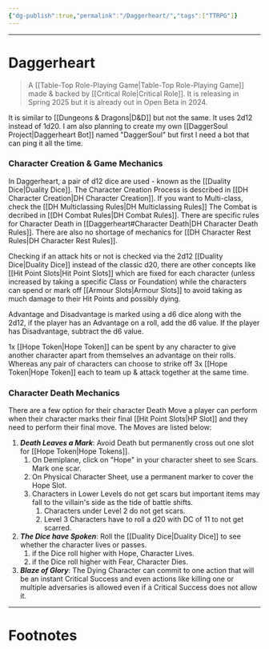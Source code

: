 ```yaml
---
{"dg-publish":true,"permalink":"/Daggerheart/","tags":["TTRPG"]}
---
```



---
# Daggerheart
> A [[Table-Top Role-Playing Game\|Table-Top Role-Playing Game]] made & backed by [[Critical Role\|Critical Role]]. It is releasing in Spring 2025 but it is already out in Open Beta in 2024.

It is similar to [[Dungeons & Dragons\|D&D]] but not the same. It uses 2d12 instead of 1d20. I am also planning to create my own [[DaggerSoul Project\|Daggerheart Bot]] named "DaggerSoul" but first I need a bot that can ping it all the time.

### Character Creation & Game Mechanics
In Daggerheart, a pair of d12 dice are used - known as the [[Duality Dice\|Duality Dice]].
The Character Creation Process is described in [[DH Character Creation\|DH Character Creation]].
If you want to Multi-class, check the [[DH Multiclassing Rules\|DH Multiclassing Rules]]
The Combat is decribed in [[DH Combat Rules\|DH Combat Rules]].
There are specific rules for Character Death in [[Daggerheart#Character Death\|DH Character Death Rules]].
There are also no shortage of mechanics for [[DH Character Rest Rules\|DH Character Rest Rules]].

Checking if an attack hits or not is checked via the 2d12 [[Duality Dice\|Duality Dice]] instead of the classic d20, there are other concepts like [[Hit Point Slots\|Hit Point Slots]] which are fixed for each character (unless increased by taking a specific Class or Foundation) while the characters can spend or mark off [[Armour Slots\|Armour Slots]] to avoid taking as much damage to their Hit Points and possibly dying. 

Advantage and Disadvantage is marked using a d6 dice along with the 2d12, if the player has an Advantage on a roll, add the d6 value. If the player has Disadvantage, subtract the d6 value.

1x [[Hope Token\|Hope Token]] can be spent by any character to give another character apart from themselves an advantage on their rolls. 
Whereas any pair of characters can choose to strike off 3x [[Hope Token\|Hope Token]] each to team up & attack together at the same time.

### Character Death Mechanics
There are a few option for their character Death Move a player can perform when their character marks their final [[Hit Point Slots\|HP Slot]] and they need to perform their final move. The Moves are listed below:
1. ***Death Leaves a Mark***: Avoid Death but permanently cross out one slot for [[Hope Token\|Hope Tokens]].
	1. On Demiplane, click on "Hope" in your character sheet to see Scars. Mark one scar.
	2. On Physical Character Sheet, use a permanent marker to cover the Hope Slot.
	3. Characters in Lower Levels do not get scars but important items may fall to the villain's side as the tide of battle shifts.
		1. Characters under Level 2 do not get scars.
		2. Level 3 Characters have to roll a d20 with DC of 11 to not get scarred.
2. ***The Dice have Spoken***: Roll the [[Duality Dice\|Duality Dice]] to see whether the character lives or passes.
	1. if the Dice roll higher with Hope, Character Lives.
	2. if the Dice roll higher with Fear, Character Dies.
3. ***Blaze of Glory***: The Dying Character can commit to one action that will be an instant Critical Success and even actions like killing one or multiple adversaries is allowed even if a Critical Success does not allow it.

---
# Footnotes